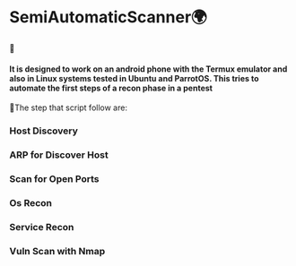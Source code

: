 # SemiAutomaticScanner🌍

🤔<h4>It is designed to work on an android phone with the Termux emulator and also in Linux systems tested in Ubuntu and ParrotOS. This tries to automate the first steps of a recon phase in a pentest</h4>

 🔭The step that script follow are:

<h3> Host Discovery </h3>
<h3> ARP for Discover Host </h3>
<h3> Scan for Open Ports</h3>
<h3> Os Recon</h3>
<h3> Service Recon</h3>
<h3> Vuln Scan with Nmap</h3>

